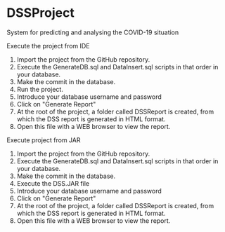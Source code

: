 # DSSProject
System for predicting and analysing the COVID-19 situation

Execute the project from IDE
1. Import the project from the GitHub repository.
2. Execute the GenerateDB.sql and DataInsert.sql scripts in that order in your database.
3. Make the commit in the database.
4. Run the project.
5. Introduce your database username and password
6. Click on "Generate Report"
7. At the root of the project, a folder called DSSReport is created, from which the DSS report is generated in HTML format.
8. Open this file with a WEB browser to view the report.

Execute project from JAR
1. Import the project from the GitHub repository.
2. Execute the GenerateDB.sql and DataInsert.sql scripts in that order in your database.
3. Make the commit in the database.
4. Execute the DSS.JAR file
5. Introduce your database username and password
6. Click on "Generate Report"
7. At the root of the project, a folder called DSSReport is created, from which the DSS report is generated in HTML format.
8. Open this file with a WEB browser to view the report.
